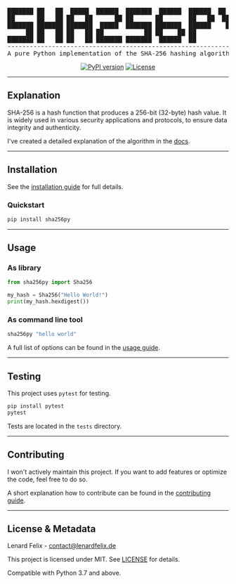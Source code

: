 <div align="center">
<pre>
███████ ██   ██  █████  ██████  ███████  ██████  ██████  ██    ██ 
██      ██   ██ ██   ██      ██ ██      ██       ██   ██  ██  ██  
███████ ███████ ███████  █████  ███████ ███████  ██████    ████   
     ██ ██   ██ ██   ██ ██           ██ ██    ██ ██         ██    
███████ ██   ██ ██   ██ ███████ ███████  ██████  ██         ██    
-----------------------------------------------------------------
A pure Python implementation of the SHA-256 hashing algorithm.
</pre>

[![PyPI version](https://badge.fury.io/py/sha256py.svg)](https://pypi.org/project/sha256py/)
[![License](https://img.shields.io/badge/license-MIT-blue.svg)](LICENSE)

</div>

---

## Explanation

SHA-256 is a hash function that produces a 256-bit (32-byte) hash value.
It is widely used in various security applications and protocols, to ensure data integrity and authenticity.

I've created a detailed explanation of the algorithm in the [docs](docs/sha256.md).

---

## Installation


See the [installation guide](docs/installation.md) for full details.

### Quickstart

```bash
pip install sha256py
```

---

## Usage

### As library

```python
from sha256py import Sha256

my_hash = Sha256("Hello World!")
print(my_hash.hexdigest())
```

### As command line tool

```bash
sha256py "hello world"
```

A full list of options can be found in the [usage guide](docs/usage.md).

---

## Testing

This project uses `pytest` for testing.

```bash
pip install pytest
pytest
```

Tests are located in the `tests` directory.

---

## Contributing

I won't actively maintain this project. If you want to add features or optimize the code, feel free to do so.

A short explanation how to contribute can be found in the [contributing guide](docs/contributing.md).

---

## License & Metadata

Lenard Felix - [contact@lenardfelix.de](mailto:contact@lenardfelix.de)  

This project is licensed under MIT. See [LICENSE](LICENSE) for details.

Compatible with Python 3.7 and above.